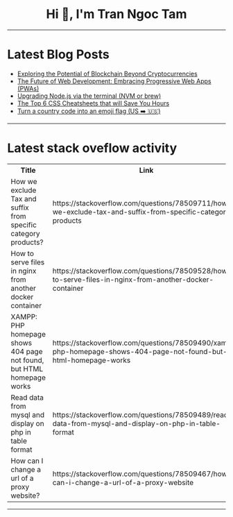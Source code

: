 <h1 align="center">Hi 👋, I'm Tran Ngoc Tam</h1>

---

# Latest Blog Posts 
<!-- BLOG-POST-LIST:START -->
- [Exploring the Potential of Blockchain Beyond Cryptocurrencies](https://dev.to/nikhilpandey12/exploring-the-potential-of-blockchain-beyond-cryptocurrencies-d2e)
- [The Future of Web Development: Embracing Progressive Web Apps &lpar;PWAs&rpar;](https://dev.to/nikhilpandey12/the-future-of-web-development-embracing-progressive-web-apps-pwas-1m1n)
- [Upgrading Node.js via the terminal &lpar;NVM or brew&rpar;](https://dev.to/sh20raj/upgrading-nodejs-via-the-terminal-nvm-or-brew-220d)
- [The Top 6 CSS Cheatsheets that will Save You Hours](https://dev.to/devshefali/the-top-6-css-cheatsheets-that-will-save-you-hours-2lp1)
- [Turn a country code into an emoji flag &lpar;US ➡️ 🇺🇸&rpar;](https://dev.to/ionbazan/turn-a-country-code-into-an-emoji-flag-us--360a)
<!-- BLOG-POST-LIST:END -->

---

# Latest stack oveflow activity
<table>
  <tr><th>Title</th><th>Link</th></tr>
  <!-- STACKOVERFLOW:START --><tr><td>How we exclude Tax and suffix from specific category products?</td><td>https://stackoverflow.com/questions/78509711/how-we-exclude-tax-and-suffix-from-specific-category-products</td></tr><tr><td>How to serve files in nginx from another docker container</td><td>https://stackoverflow.com/questions/78509528/how-to-serve-files-in-nginx-from-another-docker-container</td></tr><tr><td>XAMPP: PHP homepage shows 404 page not found, but HTML homepage works</td><td>https://stackoverflow.com/questions/78509490/xampp-php-homepage-shows-404-page-not-found-but-html-homepage-works</td></tr><tr><td>Read data from mysql and display on php in table format</td><td>https://stackoverflow.com/questions/78509489/read-data-from-mysql-and-display-on-php-in-table-format</td></tr><tr><td>How can I change a url of a proxy website?</td><td>https://stackoverflow.com/questions/78509467/how-can-i-change-a-url-of-a-proxy-website</td></tr><!-- STACKOVERFLOW:END -->
</table>

---


